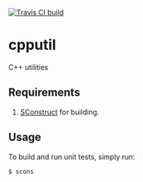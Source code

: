 [![Travis CI build](https://secure.travis-ci.org/apbarrero/cpputil.png?branch=master)](https://travis-ci.org/apbarrero/cpputil)

cpputil
=======

C++ utilities

## Requirements ##

1. [SConstruct](http://www.scons.org/) for building.

## Usage ##

To build and run unit tests, simply run:

```shell
$ scons
```
